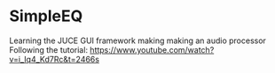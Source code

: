 # SimpleEQ
Learning the JUCE GUI framework making making an audio processor
Following the tutorial: https://www.youtube.com/watch?v=i_Iq4_Kd7Rc&t=2466s
